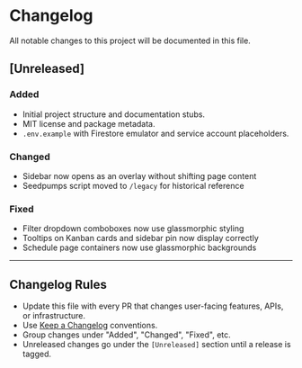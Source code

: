 # Changelog

All notable changes to this project will be documented in this file.

## [Unreleased]

### Added

- Initial project structure and documentation stubs.
- MIT license and package metadata.
- `.env.example` with Firestore emulator and service account placeholders.

### Changed

- Sidebar now opens as an overlay without shifting page content
- Seedpumps script moved to `/legacy` for historical reference

### Fixed

- Filter dropdown comboboxes now use glassmorphic styling
- Tooltips on Kanban cards and sidebar pin now display correctly
- Schedule page containers now use glassmorphic backgrounds

---

## Changelog Rules

- Update this file with every PR that changes user-facing features, APIs, or infrastructure.
- Use [Keep a Changelog](https://keepachangelog.com/en/1.0.0/) conventions.
- Group changes under "Added", "Changed", "Fixed", etc.
- Unreleased changes go under the `[Unreleased]` section until a release is tagged.
